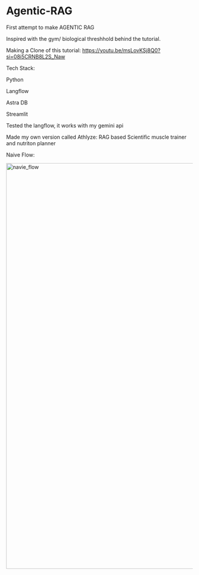 # Agentic-RAG
First attempt to make AGENTIC RAG

Inspired with the gym/ biological threshhold behind the tutorial.

Making a Clone of this tutorial: https://youtu.be/msLovKSj8Q0?si=08i5CRNB8L2S_Naw

Tech Stack:

Python

Langflow

Astra DB

Streamlit

Tested the langflow, it works with my gemini api

Made my own version called Athlyze: RAG based Scientific muscle trainer and nutriton planner 

Naive Flow:


<img width="1095" alt="navie_flow" src="https://github.com/user-attachments/assets/6c2b0a71-6b1b-4220-9f0b-21aed8f290cb" />
